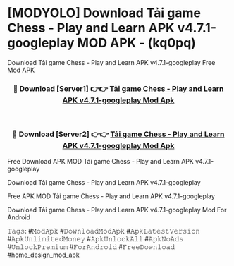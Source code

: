 # [MODYOLO] Download Tải game Chess - Play and Learn APK v4.7.1-googleplay MOD APK - (kq0pq)
Download Tải game Chess - Play and Learn APK v4.7.1-googleplay Free Mod APK

<div align="center">
<h3>🔴 Download [Server1] 👉👉 <a href="https://apk-comot.site?title=Tải_game_Chess_-_Play_and_Learn_APK_v4.7.1-googleplay">Tải game Chess - Play and Learn APK v4.7.1-googleplay Mod Apk</a></h3><br>

<h3>🔴 Download [Server2] 👉👉 <a href="https://apk-comot.site?title=Tải_game_Chess_-_Play_and_Learn_APK_v4.7.1-googleplay">Tải game Chess - Play and Learn APK v4.7.1-googleplay Mod Apk</a></h3>
</div>


Free Download APK MOD Tải game Chess - Play and Learn APK v4.7.1-googleplay

Download Tải game Chess - Play and Learn APK v4.7.1-googleplay 

Free APK MOD Tải game Chess - Play and Learn APK v4.7.1-googleplay 

Download Tải game Chess - Play and Learn APK v4.7.1-googleplay Mod For Android

𝚃𝚊𝚐𝚜: #𝙼𝚘𝚍𝙰𝚙𝚔 #𝙳𝚘𝚠𝚗𝚕𝚘𝚊𝚍𝙼𝚘𝚍𝙰𝚙𝚔 #𝙰𝚙𝚔𝙻𝚊𝚝𝚎𝚜𝚝𝚅𝚎𝚛𝚜𝚒𝚘𝚗 #𝙰𝚙𝚔𝚄𝚗𝚕𝚒𝚖𝚒𝚝𝚎𝚍𝙼𝚘𝚗𝚎𝚢 #𝙰𝚙𝚔𝚄𝚗𝚕𝚘𝚌𝚔𝙰𝚕𝚕 #𝙰𝚙𝚔𝙽𝚘𝙰𝚍𝚜 #𝚄𝚗𝚕𝚘𝚌𝚔𝙿𝚛𝚎𝚖𝚒𝚞𝚖 #𝙵𝚘𝚛𝙰𝚗𝚍𝚛𝚘𝚒𝚍 #𝙵𝚛𝚎𝚎𝙳𝚘𝚠𝚗𝚕𝚘𝚊𝚍 #home_design_mod_apk